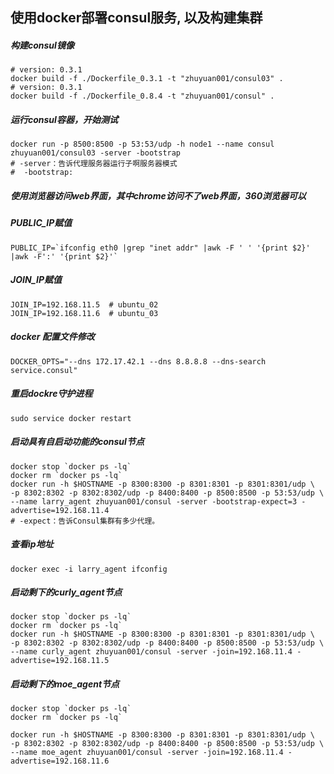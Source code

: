 ## 使用docker部署consul服务, 以及构建集群

##### 构建consul镜像
```
# version: 0.3.1
docker build -f ./Dockerfile_0.3.1 -t "zhuyuan001/consul03" .
# version: 0.3.1
docker build -f ./Dockerfile_0.8.4 -t "zhuyuan001/consul" .
```

##### 运行consul容器，开始测试
```
docker run -p 8500:8500 -p 53:53/udp -h node1 --name consul zhuyuan001/consul03 -server -bootstrap
# -server：告诉代理服务器运行子啊服务器模式
#  -bootstrap:
```

##### 使用浏览器访问web界面，其中chrome访问不了web界面，360浏览器可以

##### PUBLIC_IP赋值
```
PUBLIC_IP=`ifconfig eth0 |grep "inet addr" |awk -F ' ' '{print $2}' |awk -F':' '{print $2}'`
```

##### JOIN_IP赋值
```
JOIN_IP=192.168.11.5  # ubuntu_02
JOIN_IP=192.168.11.6  # ubuntu_03
```

##### docker 配置文件修改
```
DOCKER_OPTS="--dns 172.17.42.1 --dns 8.8.8.8 --dns-search service.consul"
```

##### 重启dockre守护进程
```
sudo service docker restart
```

##### 启动具有自启动功能的consul节点
```
docker stop `docker ps -lq`
docker rm `docker ps -lq`
docker run -h $HOSTNAME -p 8300:8300 -p 8301:8301 -p 8301:8301/udp \
-p 8302:8302 -p 8302:8302/udp -p 8400:8400 -p 8500:8500 -p 53:53/udp \
--name larry_agent zhuyuan001/consul -server -bootstrap-expect=3 -advertise=192.168.11.4
# -expect：告诉Consul集群有多少代理。
```

##### 查看ip地址
```
docker exec -i larry_agent ifconfig
```

##### 启动剩下的curly_agent节点
```
docker stop `docker ps -lq`
docker rm `docker ps -lq`
docker run -h $HOSTNAME -p 8300:8300 -p 8301:8301 -p 8301:8301/udp \
-p 8302:8302 -p 8302:8302/udp -p 8400:8400 -p 8500:8500 -p 53:53/udp \
--name curly_agent zhuyuan001/consul -server -join=192.168.11.4 -advertise=192.168.11.5
```

##### 启动剩下的moe_agent节点
```
docker stop `docker ps -lq`
docker rm `docker ps -lq`
```

```
docker run -h $HOSTNAME -p 8300:8300 -p 8301:8301 -p 8301:8301/udp \
-p 8302:8302 -p 8302:8302/udp -p 8400:8400 -p 8500:8500 -p 53:53/udp \
--name moe_agent zhuyuan001/consul -server -join=192.168.11.4 -advertise=192.168.11.6
```
